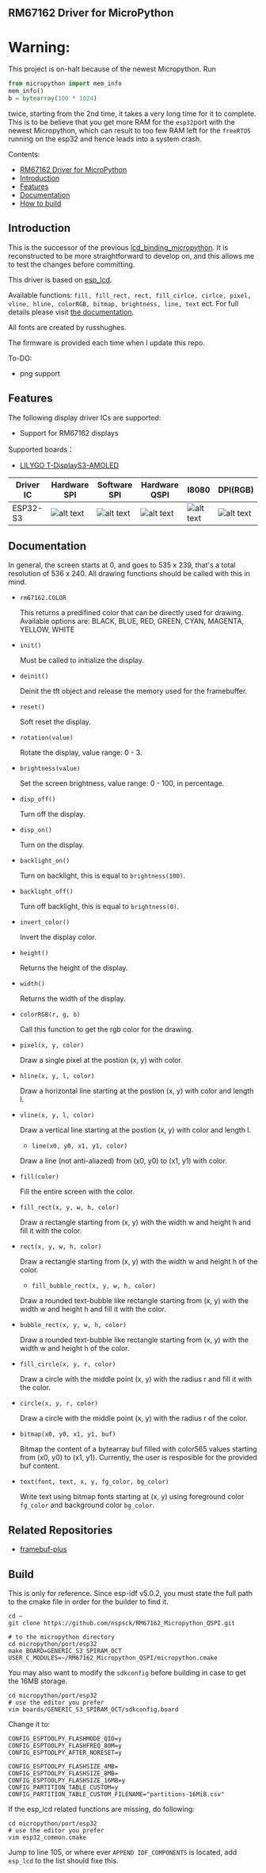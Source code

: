 RM67162 Driver for MicroPython
------------------------------
# Warning:
This project is on-halt because of the newest Micropython.
Run
```python
from micropython import mem_info
mem_info()
b = bytearray(100 * 1024)
```
twice, starting from the 2nd time, it takes a very long time for it to complete.
This is to be believe that you get more RAM for the `esp32`port with the newest Micropython, which can result to too few RAM left for the `freeRTOS` running on the esp32 and hence leads into a system crash.

Contents:

- [RM67162 Driver for MicroPython](#rm67162-driver-for-microPython)
- [Introduction](#introduction)
- [Features](#features)
- [Documentation](#documentation)
- [How to build](#build)

## Introduction
This is the successor of the previous [lcd_binding_micropython](https://github.com/nspsck/lcd_binding_micropython). 
It is reconstructed to be more straightforward to develop on, and this allows me to test the changes before committing.

This driver is based on [esp_lcd](https://docs.espressif.com/projects/esp-idf/en/latest/esp32/api-reference/peripherals/lcd.html).

Available functions: `fill, fill_rect, rect, fill_cirlce, cirlce, pixel, vline, hline, colorRGB, bitmap, brightness, line, text` ect.
For full details please visit [the documentation](#documentation).

All fonts are created by russhughes.

The firmware is provided each time when I update this repo. 

To-DO:
- png support

## Features

The following display driver ICs are supported:
- Support for RM67162 displays

Supported boards：
- [LILYGO T-DisplayS3-AMOLED](https://github.com/Xinyuan-LilyGO/T-Display-S3-AMOLED)

| Driver IC | Hardware SPI     | Software SPI     | Hardware QSPI    | I8080            | DPI(RGB)         |
| --------- | ---------------- | ---------------- | ---------------- | ---------------- | ---------------- |
| ESP32-S3  | ![alt text][2]   | ![alt text][2]   | ![alt text][1]   | ![alt text][2]   | ![alt text][2]   |

[1]: https://camo.githubusercontent.com/bd5f5f82b920744ff961517942e99a46699fee58737cd9b31bf56e5ca41b781b/68747470733a2f2f696d672e736869656c64732e696f2f62616467652f2d737570706f727465642d677265656e
[2]: https://img.shields.io/badge/-not%20support-lightgrey
[3]: https://img.shields.io/badge/-untested-red
[4]: https://img.shields.io/badge/-todo-blue

## Documentation
In general, the screen starts at 0, and goes to 535 x 239, that's a total resolution of 536 x 240. All drawing functions should be called with this in mind.

- `rm67162.COLOR`

  This returns a predifined color that can be directly used for drawing. Available options are: BLACK, BLUE, RED, GREEN, CYAN, MAGENTA, YELLOW, WHITE

- `init()`

  Must be called to initialize the display.

- `deinit()`

  Deinit the tft object and release the memory used for the framebuffer.

- `reset()`

  Soft reset the display.

- `rotation(value)`

  Rotate the display, value range: 0 - 3.

- `brightness(value)`

  Set the screen brightness, value range: 0 - 100, in percentage.

- `disp_off()`

  Turn off the display.

- `disp_on()`

  Turn on the display.

- `backlight_on()`

  Turn on backlight, this is equal to `brightness(100)`.

- `backlight_off()`

  Turn off backlight, this is equal to `brightness(0)`.

- `invert_color()`

  Invert the display color.

- `height()`

  Returns the height of the display.

- `width()`

  Returns the width of the display.

- `colorRGB(r, g, b)`

  Call this function to get the rgb color for the drawing.

- `pixel(x, y, color)`

  Draw a single pixel at the postion (x, y) with color.

- `hline(x, y, l, color)`

  Draw a horizontal line starting at the postion (x, y) with color and length l. 

- `vline(x, y, l, color)`

  Draw a vertical line starting at the postion (x, y) with color and length l.

  - `line(x0, y0, x1, y1, color)`

  Draw a line (not anti-aliazed) from (x0, y0) to (x1, y1) with color.

- `fill(color)`

  Fill the entire screen with the color.

- `fill_rect(x, y, w, h, color)`

  Draw a rectangle starting from (x, y) with the width w and height h and fill it with the color.

- `rect(x, y, w, h, color)`

  Draw a rectangle starting from (x, y) with the width w and height h of the color.

  - `fill_bubble_rect(x, y, w, h, color)`

  Draw a rounded text-bubble like rectangle starting from (x, y) with the width w and height h and fill it with the color.

- `bubble_rect(x, y, w, h, color)`

  Draw a rounded text-bubble like rectangle starting from (x, y) with the width w and height h of the color.

- `fill_circle(x, y, r, color)`

  Draw a circle with the middle point (x, y) with the radius r and fill it with the color.

- `circle(x, y, r, color)`

  Draw a circle with the middle point (x, y) with the radius r of the color.

- `bitmap(x0, y0, x1, y1, buf)`

  Bitmap the content of a bytearray buf filled with color565 values starting from (x0, y0) to (x1, y1). Currently, the user is resposible for the provided buf content.

- `text(font, text, x, y, fg_color, bg_color)`

  Write text using bitmap fonts starting at (x, y) using foreground color `fg_color` and background color `bg_color`.


## Related Repositories

- [framebuf-plus](https://github.com/lbuque/framebuf-plus)


## Build
This is only for reference. Since esp-idf v5.0.2, you must state the full path to the cmake file in order for the builder to find it.
```Shell
cd ~
git clone https://github.com/nspsck/RM67162_Micropython_QSPI.git

# to the micropython directory
cd micropython/port/esp32
make BOARD=GENERIC_S3_SPIRAM_OCT USER_C_MODULES=~/RM67162_Micropython_QSPI/micropython.cmake
```
You may also want to modify the `sdkconfig` before building in case to get the 16MB storage.
```Shell
cd micropython/port/esp32
# use the editor you prefer
vim boards/GENERIC_S3_SPIRAM_OCT/sdkconfig.board 
```
Change it to:
```Shell
CONFIG_ESPTOOLPY_FLASHMODE_QIO=y
CONFIG_ESPTOOLPY_FLASHFREQ_80M=y
CONFIG_ESPTOOLPY_AFTER_NORESET=y

CONFIG_ESPTOOLPY_FLASHSIZE_4MB=
CONFIG_ESPTOOLPY_FLASHSIZE_8MB=
CONFIG_ESPTOOLPY_FLASHSIZE_16MB=y
CONFIG_PARTITION_TABLE_CUSTOM=y
CONFIG_PARTITION_TABLE_CUSTOM_FILENAME="partitions-16MiB.csv"
```
If the esp_lcd related functions are missing, do following:
```Shell
cd micropython/port/esp32
# use the editor you prefer
vim esp32_common.cmake
```
Jump to line 105, or where ever `APPEND IDF_COMPONENTS` is located, add `esp_lcd` to the list should fixe this.
